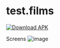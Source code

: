 # test.films

[![Download APK](https://img.shields.io/badge/Download%20APK-v1.0-blue?style=for-the-badge&logo=android)](https://github.com/HunterD-LevelMax/test.films/releases/download/v1.0/app-release.apk)

Screens
![image](https://github.com/user-attachments/assets/e98234a2-765a-484d-b27e-df08e1961f04)


